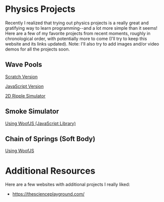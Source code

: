 # Physics Projects

Recently I realized that trying out physics projects is a really great and gratifying way to learn programming--and a lot more simple than it seems! Here are a few of my favorite projects
from recent moments, roughly in chronological order, with potentially more to come (I'll try to keep this website and its links updated). Note: I'll also try to add images and/or video
demos for all the projects soon. 

## Wave Pools

[Scratch Version](https://scratch.mit.edu/projects/1190895952/)

[JavaScript Version](https://output.jsbin.com/vopeyir/2)

[2D Ripple Simulator](https://output.jsbin.com/lahemox)

## Smoke Simulator

[Using WoofJS (JavaScript Library)](https://woofjs.com/full.html#drawkira)

## Chain of Springs (Soft Body)

[Using WoofJS](https://woofjs.com/full.html#soft-body)

# Additional Resources

Here are a few websites with additional projects I really liked: 
- https://thescienceplayground.com/

